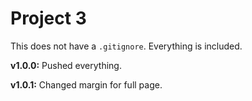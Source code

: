 # Project 3

This does not have a `.gitignore`. Everything is included.

**v1.0.0:** Pushed everything.

**v1.0.1:** Changed margin for full page.
